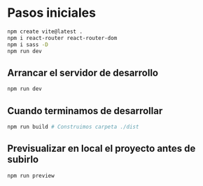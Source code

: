 # Pasos iniciales

```sh
npm create vite@latest .
npm i react-router react-router-dom
npm i sass -D
npm run dev
```

## Arrancar el servidor de desarrollo

```sh
npm run dev
```

## Cuando terminamos de desarrollar 

```sh
npm run build # Construimos carpeta ./dist
```

## Previsualizar en local el proyecto antes de subirlo

```sh
npm run preview
```



